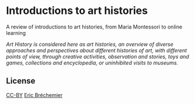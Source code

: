 # Introductions to art histories
A review of introductions to art histories,
from Maria Montessori to online learning

*Art History is considered here as art histories,
an overview of diverse approaches and perspectives
about different histories of art, with different
points of view, through creative activities, observation
and stories, toys and games, collections and encyclopedia,
or uninhibited visits to museums.*

## License

[CC-BY][] [Eric Bréchemier][ATTRIBUTION]

[CC-BY]: https://creativecommons.org/licenses/by/4.0/
[ATTRIBUTION]: https://github.com/eric-brechemier/introductions-to-art-histories
